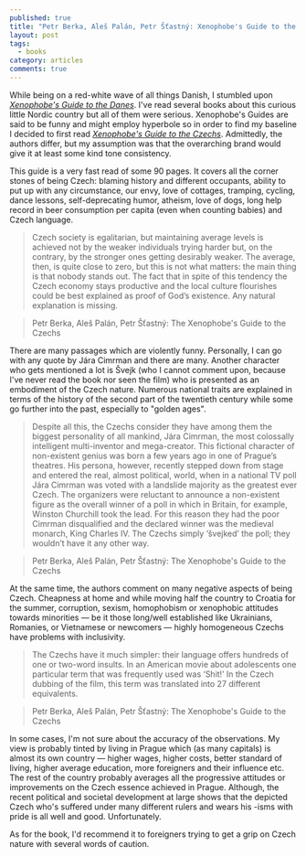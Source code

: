 ```yaml
---
published: true
title: "Petr Berka, Aleš Palán, Petr Šťastný: Xenophobe's Guide to the Czechs"
layout: post
tags:
  - books
category: articles
comments: true
---
```


While being on a red-white wave of all things Danish, I stumbled upon [*Xenophobe's Guide to the Danes*](https://www.goodreads.com/book/show/692803.The_Xenophobe_s_Guide_to_the_Danes). I've read several books about this curious little Nordic country but all of them were serious. Xenophobe's Guides are said to be funny and might employ hyperbole so in order to find my baseline I decided to first read [*Xenophobe's Guide to the Czechs*](https://www.goodreads.com/book/show/2814305-xenophobe-s-guide-to-the-czechs). Admittedly, the authors differ, but my assumption was that the overarching brand would give it at least some kind tone consistency.

This guide is a very fast read of some 90 pages. It covers all the corner stones of being Czech: blaming history and different occupants, ability to put up with any circumstance, our envy, love of cottages, tramping, cycling, dance lessons, self-deprecating humor, atheism, love of dogs, long help record in beer consumption per capita (even when counting babies) and Czech language.

> Czech society is egalitarian, but maintaining average levels is achieved not by the weaker individuals trying harder but, on the contrary, by the stronger ones getting desirably weaker. The average, then, is quite close to zero, but this is not what matters: the main thing is that nobody stands out. The fact that in spite of this tendency the Czech economy stays productive and the local culture flourishes could be best explained as proof of God’s existence. Any natural explanation is missing.

> Petr Berka, Aleš Palán, Petr Šťastný: The Xenophobe's Guide to the Czechs

There are many passages which are violently funny. Personally, I can go with any quote by Jára Cimrman and there are many. Another character who gets mentioned a lot is Švejk (who I cannot comment upon, because I've never read the book nor seen the film) who is presented as an embodiment of the Czech nature. Numerous national traits are explained in terms of the history of the second part of the twentieth century while some go further into the past, especially to  "golden ages".

> Despite all this, the Czechs consider they have among them the biggest personality of all mankind, Jára Cimrman, the most colossally intelligent multi-inventor and mega-creator. This fictional character of non-existent genius was born a few years ago in one of Prague’s theatres. His persona, however, recently stepped down from stage and entered the real, almost political, world, when in a national TV poll Jára Cimrman was voted with a landslide majority as the greatest ever Czech. The organizers were reluctant to announce a non-existent figure as the overall winner of a poll in which in Britain, for example, Winston Churchill took the lead. For this reason they had the poor Cimrman disqualified and the declared winner was the medieval monarch, King Charles IV. The Czechs simply ‘švejked’ the poll; they wouldn’t have it any other way.

> Petr Berka, Aleš Palán, Petr Šťastný: The Xenophobe's Guide to the Czechs

At the same time, the authors comment on many negative aspects of being Czech. Cheapness at home and while moving half the country to Croatia for the summer, corruption, sexism, homophobism or xenophobic attitudes towards minorities &mdash; be it those long/well established like Ukrainians, Romanies, or Vietnamese or newcomers &mdash; highly homogeneous Czechs have problems with inclusivity.

> The Czechs have it much simpler: their language offers hundreds of one or two-word insults. In an American movie about adolescents one particular term that was frequently used was ‘Shit!’ In the Czech dubbing of the film, this term was translated into 27 different equivalents.

> Petr Berka, Aleš Palán, Petr Šťastný: The Xenophobe's Guide to the Czechs

In some cases, I'm not sure about the accuracy of the observations. My view is probably tinted by living in Prague which (as many capitals) is almost its own country &mdash; higher wages, higher costs, better standard of living, higher average education, more foreigners and their influence etc. The rest of the country probably averages all the progressive attitudes or improvements on the Czech essence achieved in Prague. Although, the recent political and societal development at large shows that the depicted Czech who's suffered under many different rulers and wears his -isms with pride is all well and good. Unfortunately.

As for the book, I'd recommend it to foreigners trying to get a grip on Czech nature with several words of caution.
